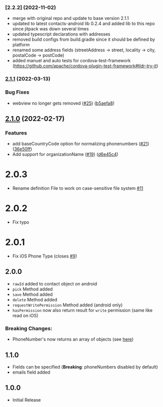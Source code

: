 ### [2.2.2] (2022-11-02)
- merge with original repo and update to base version 2.1.1
- updated to latest contacts-android lib 0.2.4 and added lib to this repo since jitpack was down several times
- updated typescript declarations with addresses
- removed build configs from build.gradle since it should be defined by platform
- renamed some address fields (streetAddress -> street, locality -> city, postalCode -> postCode)
- added manuel and auto tests for cordova-test-framework (https://github.com/apache/cordova-plugin-test-framework#tldr-try-it)

### [2.1.1](https://github.com/EinfachHans/cordova-plugin-contacts-x/compare/V2.1.0...V2.1.1) (2022-03-13)


### Bug Fixes

* webview no longer gets removed ([#25](https://github.com/EinfachHans/cordova-plugin-contacts-x/issues/25)) ([b5aefa8](https://github.com/EinfachHans/cordova-plugin-contacts-x/commit/b5aefa8df94510e5ca0e3b2a03df8c9b842a89b6))

## [2.1.0](https://github.com/EinfachHans/cordova-plugin-contacts-x/compare/V2.0.3...V2.1.0) (2022-02-17)


### Features

* add baseCountryCode option for normalizing phonenumbers ([#21](https://github.com/EinfachHans/cordova-plugin-contacts-x/issues/21)) ([36e50ff](https://github.com/EinfachHans/cordova-plugin-contacts-x/commit/36e50ff3ecf80f663259d31d1a8601ea50551212))
* Add support for organizationName ([#19](https://github.com/EinfachHans/cordova-plugin-contacts-x/issues/19)) ([d6e45c4](https://github.com/EinfachHans/cordova-plugin-contacts-x/commit/d6e45c40c1b7d85a26d4269b8e7fe65e27696d5c))

# 2.0.3
- Rename definition File to work on case-sensitive file system [#11](https://github.com/EinfachHans/cordova-plugin-contacts-x/pull/11)

# 2.0.2
- Fix typo

# 2.0.1
- Fix iOS Phone Type (closes [#9](https://github.com/EinfachHans/cordova-plugin-contacts-x/issues/9))

## 2.0.0
- `rawId` added to contact object on android
- `pick` Method added
- `save` Method added
- `delete` Method added
- `requestWritePermission` Method added (android only)
- `hasPermission` now also return result for `write` permission (same like read on iOS)

### Breaking Changes:

- PhoneNumber's now returns an array of objects (see [here](readme.md#contactxphonenumber))

## 1.1.0
- Fields can be specified (**Breaking**: phoneNumbers disabled by default)
- emails field added 

## 1.0.0
- Initial Release
